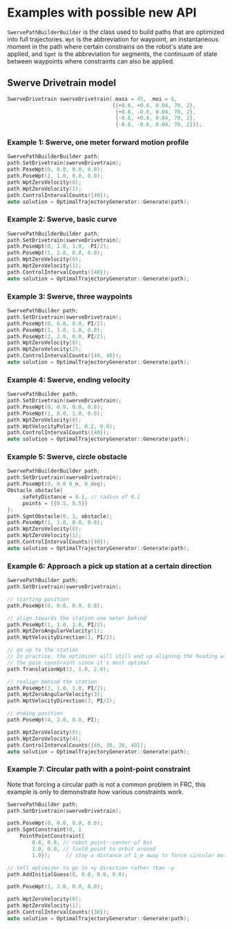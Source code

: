 # Examples with possible new API

`SwervePathBuilderBuilder` is the class used to build paths that are optimized into full trajectories.
`Wpt` is the abbreviation for waypoint, an instantaneous moment in the path where certain constrains on the
robot's state are applied, and `Sgmt` is the abbreviation for segments, the continuum of state between waypoints where
constraints can also be applied.

## Swerve Drivetrain model

```cpp
SwerveDrivetrain swerveDrivetrain{.mass = 45, .moi = 6,
                                  {{+0.6, +0.6, 0.04, 70, 2},
                                   {+0.6, -0.6, 0.04, 70, 2},
                                   {-0.6, +0.6, 0.04, 70, 2},
                                   {-0.6, -0.6, 0.04, 70, 2}}};
```

### Example 1: Swerve, one meter forward motion profile

```cpp
SwervePathBuilderBuilder path;
path.SetDrivetrain(swerveDrivetrain);
path.PoseWpt(0, 0.0, 0.0, 0.0);
path.PoseWpt(1, 1.0, 0.0, 0.0);
path.WptZeroVelocity(0);
path.WptZeroVelocity(1);
path.ControlIntervalCounts({40});
auto solution = OptimalTrajectoryGenerator::Generate(path);
```

### Example 2: Swerve, basic curve

```cpp
SwervePathBuilderBuilder path;
path.SetDrivetrain(swerveDrivetrain);
path.PoseWpt(0, 1.0, 1.0, -PI/2);
path.PoseWpt(1, 2.0, 0.0, 0.0);
path.WptZeroVelocity(0);
path.WptZeroVelocity(1);
path.ControlIntervalCounts({40});
auto solution = OptimalTrajectoryGenerator::Generate(path);
```

### Example 3: Swerve, three waypoints

```cpp
SwervePathBuilder path;
path.SetDrivetrain(swerveDrivetrain);
path.PoseWpt(0, 0.0, 0.0, PI/2);
path.PoseWpt(1, 1.0, 1.0, 0.0);
path.PoseWpt(2, 2.0, 0.0, PI/2);
path.WptZeroVelocity(0);
path.WptZeroVelocity(2);
path.ControlIntervalCounts({40, 40});
auto solution = OptimalTrajectoryGenerator::Generate(path);
```

### Example 4: Swerve, ending velocity

```cpp
SwervePathBuilder path;
path.SetDrivetrain(swerveDrivetrain);
path.PoseWpt(0, 0.0, 0.0, 0.0);
path.PoseWpt(1, 0.0, 1.0, 0.0);
path.WptZeroVelocity(0);
path.WptVelocityPolar(1, 0.2, 0.0);
path.ControlIntervalCounts({40});
auto solution = OptimalTrajectoryGenerator::Generate(path);
```

### Example 5: Swerve, circle obstacle

```cpp
SwervePathBuilderBuilder path;
path.SetDrivetrain(swerveDrivetrain);
path.PoseWpt(0, 0.0 0_m, 0_deg);
Obstacle obstacle{
    .safetyDistance = 0.1, // radius of 0.1
    .points = {{0.5, 0.5}}
};
path.SgmtObstacle(0, 1, obstacle);
path.PoseWpt(1, 1.0, 0.0, 0.0);
path.WptZeroVelocity(0);
path.WptZeroVelocity(1);
path.ControlIntervalCounts({40});
auto solution = OptimalTrajectoryGenerator::Generate(path);
```

### Example 6: Approach a pick up station at a certain direction

```cpp
SwervePathBuilder path;
path.SetDrivetrain(swerveDrivetrain);

// starting position
path.PoseWpt(0, 0.0, 0.0, 0.0);

// align towards the station one meter behind
path.PoseWpt(1, 1.0, 1.0, PI/2);
path.WptZeroAngularVelocity(1);
path.WptVelocityDirection(1, PI/2);

// go up to the station
// In practice, the optimizer will still end up aligning the heading without
// the pose constraint since it's most optimal
path.TranslationWpt(2, 1.0, 2.0);

// realign behind the station
path.PoseWpt(3, 1.0, 1.0, PI/2);
path.WptZeroAngularVelocity(3);
path.WptVelocityDirection(3, PI/2);

// ending position
path.PoseWpt(4, 2.0, 0.0, PI);

path.WptZeroVelocity(0);
path.WptZeroVelocity(4);
path.ControlIntervalCounts({40, 30, 30, 40});
auto solution = OptimalTrajectoryGenerator::Generate(path);
```

### Example 7: Circular path with a point-point constraint

Note that forcing a circular path is not a common problem in FRC, this example
is only to demonstrate how various constraints work.

```cpp
SwervePathBuilder path;
path.SetDrivetrain(swerveDrivetrain);

path.PoseWpt(0, 0.0, 0.0, 0.0);
path.SgmtConstraint(0, 1
    PointPointConstraint{
        0.0, 0.0, // robot point--center of bot
        1.0, 0.0, // field point to orbit around
        1.0});     // stay a distance of 1_m away to force circular motion

// tell optimizer to go in +y direction rather than -y
path.AddInitialGuess(0, 0.0, 0.0, 0.0);

path.PoseWpt(1, 2.0, 0.0, 0.0);

path.WptZeroVelocity(0);
path.WptZeroVelocity(1);
path.ControlIntervalCounts({30});
auto solution = OptimalTrajectoryGenerator::Generate(path);
```
